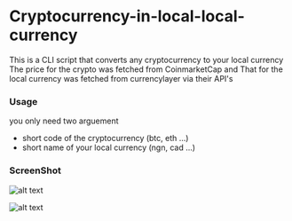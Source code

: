 # Cryptocurrency-in-local-local-currency
This is a CLI script that converts any cryptocurrency to your local currency 
The price for the crypto was fetched from CoinmarketCap and That for the local currency was fetched from currencylayer via their API's

### Usage
you only need two arguement 
 - short code of the cryptocurrency (btc, eth ...)
 - short name of your local currency (ngn, cad ...)
 
 ### ScreenShot
 
![alt text](https://i.imgur.com/TiIgJEf.png)

![alt text](https://i.imgur.com/hJZCOJt.png)

